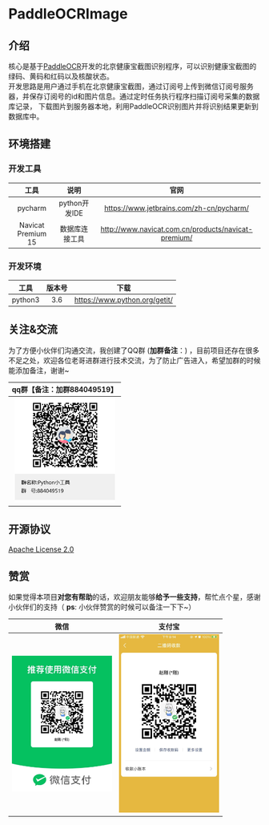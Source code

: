 # PaddleOCRImage
## 介绍
核心是基于[PaddleOCR](https://github.com/PaddlePaddle/PaddleOCR)开发的北京健康宝截图识别程序，可以识别健康宝截图的绿码、黄码和红码以及核酸状态。\
开发思路是用户通过手机在北京健康宝截图，通过订阅号上传到微信订阅号服务器，并保存订阅号的id和图片信息。通过定时任务执行程序扫描订阅号采集的数据库记录，
下载图片到服务器本地，利用PaddleOCR识别图片并将识别结果更新到数据库中。
## 环境搭建

### 开发工具

|     工具     |       说明        |                             官网                             |
| :----------: | :---------------: | :----------------------------------------------------------: |
|   pycharm     |   python开发IDE    |           https://www.jetbrains.com/zh-cn/pycharm/            |
| Navicat Premium 15    |  数据库连接工具   |              http://www.navicat.com.cn/products/navicat-premium/                |

### 开发环境

|     工具      | 版本号 |                             下载                             |    
| :-----------: | :----: | :------------------------------------------------------------------------------: |    
|      python3      |  3.6   | https://www.python.org/getit/ |


## 关注&交流

为了方便小伙伴们沟通交流，我创建了QQ群 (**加群备注**：) ，目前项目还存在很多不足之处，欢迎各位老哥进群进行技术交流，为了防止广告进入，希望加群的时候能添加备注，谢谢~

|                   qq群【备注：加群884049519】                   |   
| :------------------------------------------------------: | 
| <img src="./doc/images/qq/coder_moxi.png" width="200" /> | 

## 开源协议

[Apache License 2.0](https://www.apache.org/licenses/LICENSE-2.0.html)

## 赞赏

如果觉得本项目**对您有帮助**的话，欢迎朋友能够**给予一些支持**，帮忙点个星，感谢小伙伴们的支持（ **ps**: 小伙伴赞赏的时候可以备注一下下~）

|                       微信                       |                      支付宝                       |
| :----------------------------------------------: | :-----------------------------------------------: |
| <img src="./doc/images/qq/wx.jpg" width="200" /> | <img src="./doc/images/qq/zfb.jpg" width="200" /> |